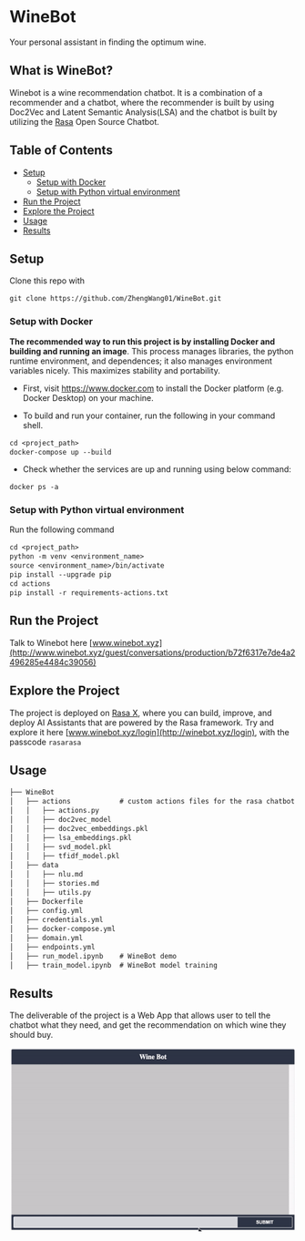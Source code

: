 # WineBot
Your personal assistant in finding the optimum wine.

## What is WineBot?
Winebot is a wine recommendation chatbot. It is a combination of a recommender and a chatbot, where the recommender is built by using Doc2Vec and Latent Semantic Analysis(LSA) and the chatbot is built by utilizing the [Rasa](https://rasa.com/) Open Source Chatbot.

## Table of Contents
  * [Setup](#Setup)
    + [Setup with Docker](#Setup-with-Docker)
    + [Setup with Python virtual environment](#Setup-with-Python-virtual-environment)
  * [Run the Project](#Run-the-Project)
  * [Explore the Project](#Explore-the-Project)
  * [Usage](#usage)
  * [Results](#results)



## Setup

Clone this repo with

```
git clone https://github.com/ZhengWang01/WineBot.git
```

### Setup with Docker
**The recommended way to run this project is by installing Docker and building and running an image**.  This process manages libraries, the python runtime environment, and dependences; it also manages environment variables nicely. This maximizes stability and portability.

- First, visit https://www.docker.com to install the Docker platform (e.g. Docker Desktop) on your machine.

- To build and run your container, run the following in your command shell.

```
cd <project_path>
docker-compose up --build
```

- Check whether the services are up and running using below command:
```
docker ps -a
```
### Setup with Python virtual environment
Run the following command
```
cd <project_path>
python -m venv <environment_name>
source <environment_name>/bin/activate
pip install --upgrade pip
cd actions
pip install -r requirements-actions.txt 
```
## Run the Project
Talk to Winebot here [www.winebot.xyz](http://www.winebot.xyz/guest/conversations/production/b72f6317e7de4a2496285e4484c39056)

## Explore the Project
The project is deployed on [Rasa X](https://rasa.com/docs/rasa-x/), where you can build, improve, and deploy AI Assistants that are powered by the Rasa framework. Try and explore it here [www.winebot.xyz/login](http://winebot.xyz/login), with the passcode ```rasarasa```


## Usage
```
├── WineBot
│   ├── actions            # custom actions files for the rasa chatbot
│   │   ├── actions.py
│   │   ├── doc2vec_model
│   │   ├── doc2vec_embeddings.pkl
│   │   ├── lsa_embeddings.pkl
│   │   ├── svd_model.pkl
│   │   ├── tfidf_model.pkl
│   ├── data   
│   │   ├── nlu.md
│   │   ├── stories.md
│   │   ├── utils.py       
│   ├── Dockerfile
│   ├── config.yml
│   ├── credentials.yml
│   ├── docker-compose.yml
│   ├── domain.yml
│   ├── endpoints.yml
│   ├── run_model.ipynb    # WineBot demo
│   ├── train_model.ipynb  # WineBot model training
```

## Results

The deliverable of the project is a Web App that allows user to tell the chatbot what they need, and get the recommendation on which wine they should buy.

<p float="left">
  <img src="WineBotDemo.gif" width="800" />
</p>


